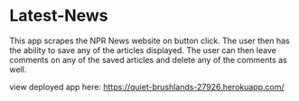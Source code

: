 # Latest-News

This app scrapes the NPR News website on button click. The user then has the ability to save any of the articles displayed. The user can then leave comments on any of the saved articles and delete any of the comments as well. 

view deployed app here: https://quiet-brushlands-27926.herokuapp.com/
